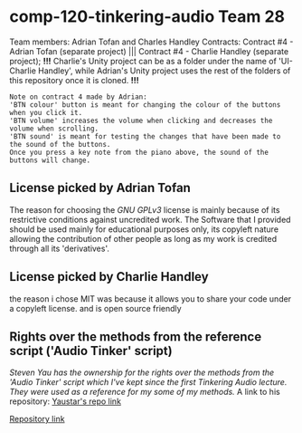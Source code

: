 # comp-120-tinkering-audio Team 28
Team members: Adrian Tofan and Charles Handley
Contracts:
Contract #4 - Adrian Tofan    (separate project) |||
Contract #4 - Charlie Handley (separate project); **!!!** Charlie's Unity project can be as a folder under the name of 'UI-Charlie Handley', while Adrian's Unity project uses the rest of the folders of this repository once it is cloned. **!!!**
    
    Note on contract 4 made by Adrian:
    'BTN colour' button is meant for changing the colour of the buttons when you click it.
    'BTN volume' increases the volume when clicking and decreases the volume when scrolling.
    'BTN sound' is meant for testing the changes that have been made to the sound of the buttons.
    Once you press a key note from the piano above, the sound of the buttons will change.
    
    
   
## License picked by Adrian Tofan
The reason for choosing the *GNU GPLv3* license is mainly because of its restrictive conditions against uncredited work. The Software that I provided should be used mainly for educational purposes only, its copyleft nature allowing the contribution of other people as long as my work is credited through all its 'derivatives'.

## License picked by Charlie Handley
the reason i chose MIT was because it allows you to share your code under a copyleft license. and is open source friendly

## Rights over the methods from the reference script ('Audio Tinker' script)
*Steven Yau has the ownership for the rights over the methods from the 'Audio Tinker' script which I've kept since the first Tinkering Audio lecture. They were used as a reference for my some of my methods.*
A link to his repository: [Yaustar's repo link](https://github.com/yaustar/ACM-COMP120-Tinker-Audio-Template)

[Repository link](https://github.com/PyroDevilBoi/comp120-tinkering-audio)
